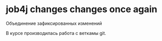 # job4j changes changes once again

Объединение зафиксированных изменений 

В курсе производилась работа с веткамы git.
